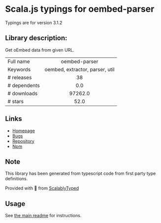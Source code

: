 
# Scala.js typings for oembed-parser

Typings are for version 3.1.2

## Library description:
Get oEmbed data from given URL.

|                    |                 |
| ------------------ | :-------------: |
| Full name          | oembed-parser |
| Keywords           | oembed, extractor, parser, util |
| # releases         | 38 |
| # dependents       | 0.0 |
| # downloads        | 97262.0 |
| # stars            | 52.0 |

## Links
- [Homepage](https://www.npmjs.com/package/oembed-parser)
- [Bugs](https://github.com/ndaidong/oembed-parser/issues)
- [Repository](https://github.com/ndaidong/oembed-parser)
- [Npm](https://www.npmjs.com/package/oembed-parser)
    


## Note
This library has been generated from typescript code from first party type definitions.

Provided with :purple_heart: from [ScalablyTyped](https://github.com/oyvindberg/ScalablyTyped)

## Usage
See [the main readme](../../readme.md) for instructions.


